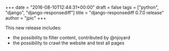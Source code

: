 +++
date = "2016-08-10T12:44:31+00:00"
draft = false
tags = ["python", "django", "django-responsediff"]
title = "django-responsediff 0.7.0 release"
author = "jpic"
+++

This new release includes:

- the possibility to filter content, contributed by @njoyard
- the possibility to crawl the website and test all pages
